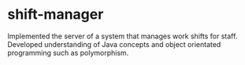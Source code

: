 # shift-manager
Implemented the server of a system that manages work shifts for staff. Developed understanding of Java concepts and object orientated programming such as polymorphism. 
